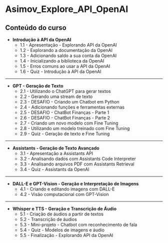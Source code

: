# Asimov_Explore_API_OpenAI

## Conteúdo do curso

- **Introdução à API da OpenAI**
  - 1.1 - Apresentação - Explorando API da OpenAI
  - 1.2 - Explorando a documentação da OpenAI
  - 1.3 - Adicionando saldo a sua conta da OpenAI
  - 1.4 - Inicializando a biblioteca da OpenAI
  - 1.5 - Erros comuns ao usar a API da OpenAI
  - 1.6 - Quiz - Introdução à API da OpenAI

---

- **GPT - Geração de Texto**
  - 2.1 - Utilizando o ChatGPT para gerar textos
  - 2.2 - Gerando uma stream de texto
  - 2.3 - DESAFIO - Criando um Chatbot em Python
  - 2.4 - Adicionando funções e ferramentas externas
  - 2.5 - DESAFIO - ChatBot Finanças - Parte 1
  - 2.6 - DESAFIO - ChatBot Finanças - Parte 2
  - 2.7 - Criando um novo modelo com Fine Tuning
  - 2.8 - Utilizando um modelo treinado com Fine Tuning
  - 2.9 - Quiz - Geração de texto e Fine Tuning

---

- **Assistants - Geração de Texto Avançado**
  - 3.1 - Apresentação a Assistants API
  - 3.2 - Analisando dados com Assistants Code Interpreter
  - 3.3 - Analisando arquivos PDF com Assistants Retrieval
  - 3.4 - Quiz - Assistants da OpenAI

---

- **DALL-E e GPT-Vision - Geração e Interpretação de Imagens**
  - 4.1 - Criando e editando imagens com DALL-E
  - 4.2 - Visão computacional com GPT-Vision

---

- **Whisper e TTS - Geração e Transcrição de Áudio**
  - 5.1 - Criação de áudios a partir de textos
  - 5.2 - Transcrição de áudios
  - 5.3 - Mini-projeto - Chatbot com reconhecimento de fala
  - 5.4 - Quiz - Modelos de imagens e áudio
  - 5.5 - Finalização - Explorando API da OpenAI
